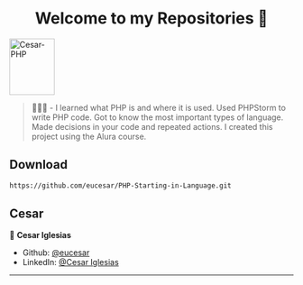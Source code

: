 <h1 align="center">Welcome to my Repositories 🤝</h1>
<p>
   <img align="center" alt="Cesar-PHP" height="100" width="80" src="https://cdn.jsdelivr.net/gh/devicons/devicon/icons/php/php-original.svg">
</p>

> 🌱👨‍💻 - I learned what PHP is and where it is used. Used PHPStorm to write PHP code. Got to know the most important types of language. Made decisions in your code and repeated actions. I created this project using the Alura course.


## Download

```sh
https://github.com/eucesar/PHP-Starting-in-Language.git
```

## Cesar

👤 **Cesar Iglesias**

* Github: [@eucesar](https://github.com/eucesar)
* LinkedIn: [@Cesar Iglesias](https://www.linkedin.com/in/cesar-iglesias-tecnologia/)

***
